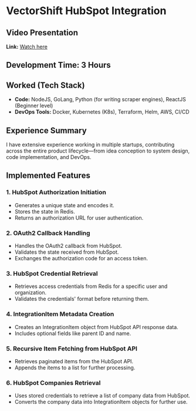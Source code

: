 # VectorShift HubSpot Integration

## Video Presentation
**Link:** [Watch here](https://youtu.be/sOVvrjLJP-8)

## Development Time: 3 Hours

## Worked (Tech Stack)
- **Code:** NodeJS, GoLang, Python (for writing scraper engines), ReactJS (Beginner level)
- **DevOps Tools:** Docker, Kubernetes (K8s), Terraform, Helm, AWS, CI/CD

## Experience Summary
I have extensive experience working in multiple startups, contributing across the entire product lifecycle—from idea conception to system design, code implementation, and DevOps.

## Implemented Features
### 1. HubSpot Authorization Initiation
- Generates a unique state and encodes it.
- Stores the state in Redis.
- Returns an authorization URL for user authentication.

### 2. OAuth2 Callback Handling
- Handles the OAuth2 callback from HubSpot.
- Validates the state received from HubSpot.
- Exchanges the authorization code for an access token.

### 3. HubSpot Credential Retrieval
- Retrieves access credentials from Redis for a specific user and organization.
- Validates the credentials' format before returning them.

### 4. IntegrationItem Metadata Creation
- Creates an IntegrationItem object from HubSpot API response data.
- Includes optional fields like parent ID and name.

### 5. Recursive Item Fetching from HubSpot API
- Retrieves paginated items from the HubSpot API.
- Appends the items to a list for further processing.

### 6. HubSpot Companies Retrieval
- Uses stored credentials to retrieve a list of company data from HubSpot.
- Converts the company data into IntegrationItem objects for further use.

